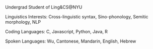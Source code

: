 Undergrad Student of Ling&CS@NYU

Linguistics Interests: Cross-linguistic syntax, Sino-phonology, Semitic morphology, NLP

Coding Languages: C, Javascript, Python, Java, R

Spoken Languages: Wu, Cantonese, Mandarin, English, Hebrew
